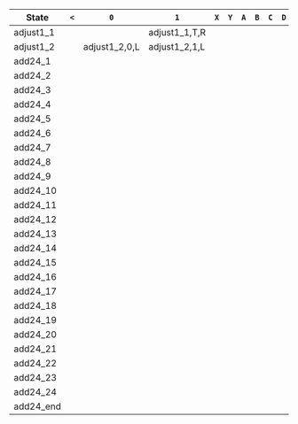 | State        | `<` | `0`           | `1`           | `X` | `Y` | `A` | `B` | `C` | `D` | `E` | `F` | `G` | `K` | `T`           | ⊔             |
|--------------|-----|---------------|---------------|-----|-----|-----|-----|-----|-----|-----|-----|-----|-----|----------------|----------------|
| adjust1_1    |     |               | adjust1_1,T,R |     |     |     |     |     |     |     |     |     |     |                | adjust1_2,⊔,L  |
| adjust1_2    |     | adjust1_2,0,L | adjust1_2,1,L |     |     |     |     |     |     |     |     |     |     | adjust1_2,T,L  | add24_1,⊔,R    |
| add24_1      |     |               |               |     |     |     |     |     |     |     |     |     |     | add24_2,T,R    | add24_2,1,R    |
| add24_2      |     |               |               |     |     |     |     |     |     |     |     |     |     | add24_3,T,R    | add24_3,1,R    |
| add24_3      |     |               |               |     |     |     |     |     |     |     |     |     |     | add24_4,T,R    | add24_4,1,R    |
| add24_4      |     |               |               |     |     |     |     |     |     |     |     |     |     | add24_5,T,R    | add24_5,1,R    |
| add24_5      |     |               |               |     |     |     |     |     |     |     |     |     |     | add24_6,T,R    | add24_6,1,R    |
| add24_6      |     |               |               |     |     |     |     |     |     |     |     |     |     | add24_7,T,R    | add24_7,1,R    |
| add24_7      |     |               |               |     |     |     |     |     |     |     |     |     |     | add24_8,T,R    | add24_8,1,R    |
| add24_8      |     |               |               |     |     |     |     |     |     |     |     |     |     | add24_9,T,R    | add24_9,1,R    |
| add24_9      |     |               |               |     |     |     |     |     |     |     |     |     |     | add24_10,T,R   | add24_10,1,R   |
| add24_10     |     |               |               |     |     |     |     |     |     |     |     |     |     | add24_11,T,R   | add24_11,1,R   |
| add24_11     |     |               |               |     |     |     |     |     |     |     |     |     |     | add24_12,T,R   | add24_12,1,R   |
| add24_12     |     |               |               |     |     |     |     |     |     |     |     |     |     | add24_13,T,R   | add24_13,1,R   |
| add24_13     |     |               |               |     |     |     |     |     |     |     |     |     |     | add24_14,T,R   | add24_14,1,R   |
| add24_14     |     |               |               |     |     |     |     |     |     |     |     |     |     | add24_15,T,R   | add24_15,1,R   |
| add24_15     |     |               |               |     |     |     |     |     |     |     |     |     |     | add24_16,T,R   | add24_16,1,R   |
| add24_16     |     |               |               |     |     |     |     |     |     |     |     |     |     | add24_17,T,R   | add24_17,1,R   |
| add24_17     |     |               |               |     |     |     |     |     |     |     |     |     |     | add24_18,T,R   | add24_18,1,R   |
| add24_18     |     |               |               |     |     |     |     |     |     |     |     |     |     | add24_19,T,R   | add24_19,1,R   |
| add24_19     |     |               |               |     |     |     |     |     |     |     |     |     |     | add24_20,T,R   | add24_20,1,R   |
| add24_20     |     |               |               |     |     |     |     |     |     |     |     |     |     | add24_21,T,R   | add24_21,1,R   |
| add24_21     |     |               |               |     |     |     |     |     |     |     |     |     |     | add24_22,T,R   | add24_22,1,R   |
| add24_22     |     |               |               |     |     |     |     |     |     |     |     |     |     | add24_23,T,R   | add24_23,1,R   |
| add24_23     |     |               |               |     |     |     |     |     |     |     |     |     |     | add24_24,T,R   | add24_24,1,R   |
| add24_24     |     |               |               |     |     |     |     |     |     |     |     |     |     | add24_end,T,R  | add24_end,1,R  |
| add24_end     |     |               |               |     |     |     |     |     |     |     |     |     |     |                |                |
